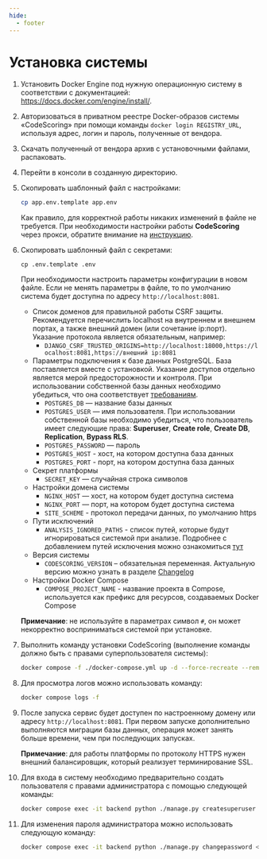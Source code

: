 ```yaml
---
hide:
  - footer
---
```


# Установка системы

1. Установить Docker Engine под нужную операционную систему в соответствии с документацией: <https://docs.docker.com/engine/install/>.
2. Авторизоваться в приватном реестре Docker-образов системы «CodeScoring» при помощи команды `docker login REGISTRY_URL`, используя адрес, логин и пароль, полученные от вендора.
3. Скачать полученный от вендора архив с установочными файлами, распаковать.
4. Перейти в консоли в созданную директорию.
5. Скопировать шаблонный файл с настройками:

    ```bash
    cp app.env.template app.env
    ```

    Как правило, для корректной работы никаких изменений в файле не требуется. При необходимости настройки работы **CodeScoring** через прокси, обратите внимание на [инструкцию](/on-premise/proxy).

6. Скопировать шаблонный файл с секретами:

    ```
    cp .env.template .env
    ```
    При необходимости настроить параметры конфигурации в новом файле.
    Если не менять параметры в файле, то по умолчанию система будет доступна по адресу `http://localhost:8081`.

    - Список доменов для правильной работы CSRF защиты. Рекомендуется перечислить localhost на внутреннем и внешнем портах, а также внешний домен (или сочетание ip:порт). Указание протокола является обязательным, например:
        - `DJANGO_CSRF_TRUSTED_ORIGINS=http://localhost:18000,https://localhost:8081,https://внешний ip:8081`
    - Параметры подключения к базе данных PostgreSQL. База поставляется вместе с установкой. Указание доступов отдельно является мерой предосторожности и контроля. При использовании собственной базы данных необходимо убедиться, что она соответствует [требованиям](/on-premise/server-requirements/#_4).
        - `POSTGRES_DB` — название базы данных
        - `POSTGRES_USER` — имя пользователя. При использовании собственной базы необходимо убедиться, что пользователь имеет следующие права: **Superuser**, **Create role**, **Create DB**, **Replication**, **Bypass RLS**.
        - `POSTGRES_PASSWORD` — пароль
        - `POSTGRES_HOST` - хост, на котором доступна база данных
        - `POSTGRES_PORT` - порт, на котором доступна база данных
    - Секрет платформы
        - `SECRET_KEY` — случайная строка символов
    - Настройки домена системы
        - `NGINX_HOST` — хост, на котором будет доступна система
        - `NGINX_PORT` — порт, на котором будет доступна система
        - `SITE_SCHEME` - протокол передачи данных, по умолчанию https
    - Пути исключений
        - `ANALYSIS_IGNORED_PATHS` - список путей, которые будут игнорироваться системой при анализе. Подробнее с добавлением путей исключения можно ознакомиться [тут](/on-premise/analysis-ignore-paths/)
    - Версия системы
        - `CODESCORING_VERSION` – обязательная переменная. Актуальную версию можно узнать в разделе [Changelog](/changelog/on-premise-changelog)
    - Настройки Docker Compose
      - `COMPOSE_PROJECT_NAME` - название проекта в Compose, используется как префикс для ресурсов, создаваемых Docker Compose

    **Примечание**: не используйте в параметрах символ `#`, он может некорректно восприниматься системой при установке.

7. Выполнить команду установки CodeScoring (выполнение команды должно быть с правами суперпользователя системы):

    ```bash
    docker compose -f ./docker-compose.yml up -d --force-recreate --remove-orphans --renew-anon-volumes
    ```

8. Для просмотра логов можно использовать команду:

    ```bash
    docker compose logs -f
    ```

9. После запуска сервис будет доступен по настроенному домену или адресу `http://localhost:8081`. При первом запуске дополнительно выполняются миграции базы данных, операция может занять больше времени, чем при последующих запусках.

    **Примечание**: для работы платформы по протоколу HTTPS нужен внешний балансировщик, который реализует терминирование SSL.

10. Для входа в систему необходимо предварительно создать пользователя с правами администратора с помощью следующей команды:

    ```bash
    docker compose exec -it backend python ./manage.py createsuperuser
    ```
11. Для изменения пароля администратора можно использовать следующую команду:

    ```bash
    docker compose exec -it backend python ./manage.py changepassword <user_name>
    ```
